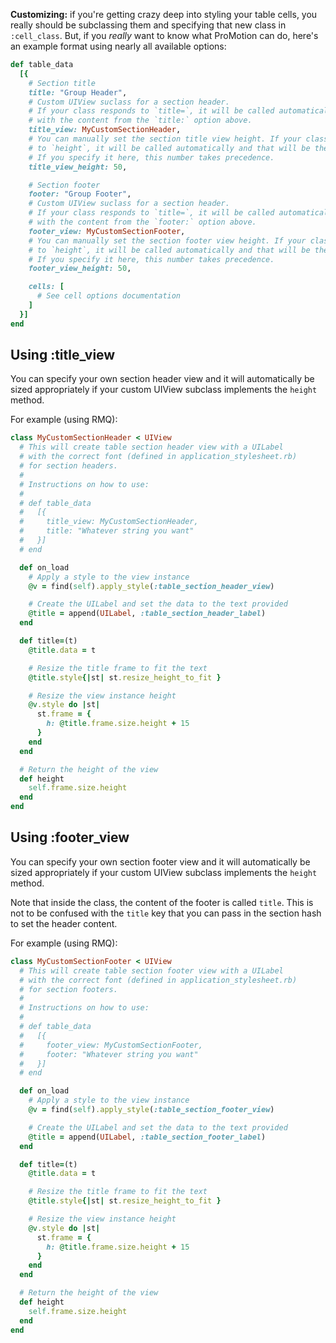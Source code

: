 <strong>Customizing:</strong> if you're getting crazy deep into styling your table cells,
you really should be subclassing them and specifying that new class in <code>:cell_class</code>. But, if you *really* want to know what ProMotion can do, here's an example format using nearly all available options:

```ruby
def table_data
  [{
    # Section title
    title: "Group Header",
    # Custom UIView suclass for a section header.
    # If your class responds to `title=`, it will be called automatically
    # with the content from the `title:` option above.
    title_view: MyCustomSectionHeader,
    # You can manually set the section title view height. If your class responds
    # to `height`, it will be called automatically and that will be the height.
    # If you specify it here, this number takes precedence.
    title_view_height: 50,

    # Section footer
    footer: "Group Footer",
    # Custom UIView suclass for a section header.
    # If your class responds to `title=`, it will be called automatically
    # with the content from the `footer:` option above.
    footer_view: MyCustomSectionFooter,
    # You can manually set the section footer view height. If your class responds
    # to `height`, it will be called automatically and that will be the height.
    # If you specify it here, this number takes precedence.
    footer_view_height: 50,

    cells: [
      # See cell options documentation
    ]
  }]
end
```

## Using :title_view

You can specify your own section header view and it will automatically be
sized appropriately if your custom UIView subclass implements the `height` method.

For example (using RMQ):

```ruby
class MyCustomSectionHeader < UIView
  # This will create table section header view with a UILabel
  # with the correct font (defined in application_stylesheet.rb)
  # for section headers.
  #
  # Instructions on how to use:
  #
  # def table_data
  #   [{
  #     title_view: MyCustomSectionHeader,
  #     title: "Whatever string you want"
  #   }]
  # end

  def on_load
    # Apply a style to the view instance
    @v = find(self).apply_style(:table_section_header_view)

    # Create the UILabel and set the data to the text provided
    @title = append(UILabel, :table_section_header_label)
  end

  def title=(t)
    @title.data = t

    # Resize the title frame to fit the text
    @title.style{|st| st.resize_height_to_fit }

    # Resize the view instance height
    @v.style do |st|
      st.frame = {
        h: @title.frame.size.height + 15
      }
    end
  end

  # Return the height of the view
  def height
    self.frame.size.height
  end
end
```

## Using :footer_view

You can specify your own section footer view and it will automatically be
sized appropriately if your custom UIView subclass implements the `height` method.

Note that inside the class, the content of the footer is called `title`. This
is not to be confused with the `title` key that you can pass in the section hash
to set the header content.

For example (using RMQ):

```ruby
class MyCustomSectionFooter < UIView
  # This will create table section footer view with a UILabel
  # with the correct font (defined in application_stylesheet.rb)
  # for section footers.
  #
  # Instructions on how to use:
  #
  # def table_data
  #   [{
  #     footer_view: MyCustomSectionFooter,
  #     footer: "Whatever string you want"
  #   }]
  # end

  def on_load
    # Apply a style to the view instance
    @v = find(self).apply_style(:table_section_footer_view)

    # Create the UILabel and set the data to the text provided
    @title = append(UILabel, :table_section_footer_label)
  end

  def title=(t)
    @title.data = t

    # Resize the title frame to fit the text
    @title.style{|st| st.resize_height_to_fit }

    # Resize the view instance height
    @v.style do |st|
      st.frame = {
        h: @title.frame.size.height + 15
      }
    end
  end

  # Return the height of the view
  def height
    self.frame.size.height
  end
end
```
